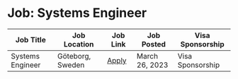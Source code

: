 # Job: Systems Engineer

| Job Title | Job Location | Job Link | Job Posted | Visa Sponsorship |
| --- | --- | --- | --- | --- |
| Systems Engineer | Göteborg, Sweden | [Apply](https://careers.ai.se/jobs/1887852-systems-engineer-to-ai-sweden-s-data-factory) | March 26, 2023 | Visa Sponsorship |
